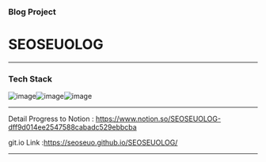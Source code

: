 ### Blog Project
# SEOSEUOLOG

- - - 

### Tech Stack
![image](https://user-images.githubusercontent.com/90320005/209314902-4ce1d5d2-6240-475f-a4fd-bd059a58e5f0.png)![image](https://user-images.githubusercontent.com/90320005/209314932-58675f72-01da-4c76-9f40-a1385aa2016e.png)![image](https://user-images.githubusercontent.com/90320005/209314936-2c9edcdf-de01-4cea-a7a4-eb54dc668113.png)

- - -

Detail Progress to 
Notion : https://www.notion.so/SEOSEUOLOG-dff9d014ee2547588cabadc529ebbcba

git.io Link :https://seoseuo.github.io/SEOSEUOLOG/


- - -


